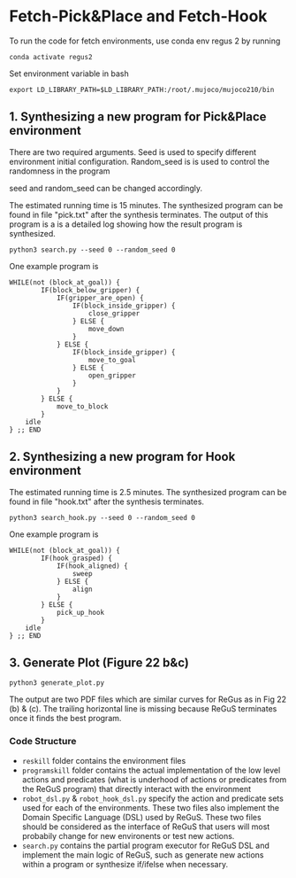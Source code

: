 # Fetch-Pick&Place and Fetch-Hook

To run the code for fetch environments, use conda env regus 2 by running
```
conda activate regus2
```

Set environment variable in bash
```
export LD_LIBRARY_PATH=$LD_LIBRARY_PATH:/root/.mujoco/mujoco210/bin
```

## 1.  Synthesizing a new program for Pick&Place environment 
There are two required arguments. Seed is used to specify different environment initial configuration. Random_seed is is used to control the randomness in the program


seed and random_seed can be changed accordingly.

The estimated running time is 15 minutes. The synthesized program can be found in file "pick.txt" after the synthesis terminates. The output of this program is a is a detailed log showing how the result program is synthesized.
```
python3 search.py --seed 0 --random_seed 0
```

One example program is 
```
WHILE(not (block_at_goal)) { 
        IF(block_below_gripper) { 
            IF(gripper_are_open) { 
                IF(block_inside_gripper) { 
                    close_gripper
                } ELSE { 
                    move_down
                }
            } ELSE { 
                IF(block_inside_gripper) { 
                    move_to_goal
                } ELSE { 
                    open_gripper
                }
            }
        } ELSE { 
            move_to_block
        } 
    idle
} ;; END
```


## 2. Synthesizing a new program for Hook environment

The estimated running time is 2.5 minutes. The synthesized program can be found in file "hook.txt" after the synthesis terminates.
```
python3 search_hook.py --seed 0 --random_seed 0
```

One example program is
```
WHILE(not (block_at_goal)) { 
        IF(hook_grasped) { 
            IF(hook_aligned) { 
                sweep
            } ELSE { 
                align
            }
        } ELSE { 
            pick_up_hook
        } 
    idle
} ;; END
```

## 3. Generate Plot (Figure 22 b&c)
```
python3 generate_plot.py
```

The output are two PDF files which are similar curves for ReGus as in Fig 22 (b) & (c). The trailing horizontal line is missing because ReGuS terminates once it finds the best program.

### Code Structure
- `reskill` folder contains the environment files
- `programskill` folder contains the actual implementation of the low level actions and predicates (what is underhood of actions or predicates from the ReGuS program) that directly interact with the environment
- `robot_dsl.py` & `robot_hook_dsl.py` specify the action and predicate sets used for each of the environments. These two files also implement the Domain Specific Language (DSL) used by ReGuS. These two files should be considered as the interface of ReGuS that users will most probabily change for new environents or test new actions.
- `search.py` contains the partial program executor for ReGuS DSL and implement the main logic of ReGuS, such as generate new actions within a program or synthesize if/ifelse when necessary. 